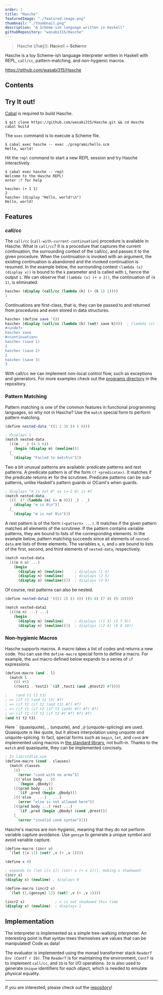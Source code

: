 ```yaml
---
order: 1
title: "Hasche"
featuredImage: "./featured-image.png"
thumbnail: "./thumbnail.png"
description: "A Scheme-ish language written in Haskell"
githubRepository: "wasabi315/Hasche"
---
```


> Hasche (/hæʃ/): **Ha**skell + **Sche**me

Hasche is a toy Scheme-ish language interpreter written in Haskell with REPL, `call/cc`, pattern-matching, and non-hygienic macros.

<https://github.com/wasabi315/Hasche>

## Contents

## Try It out!

[Cabal](https://www.haskell.org/cabal/) is required to build Hasche.

```ansi
$ git clone https://github.com/wasabi315/Hasche.git && cd Hasche
cabal build
```

The `exec` command is to execute a Scheme file.

```ansi
$ cabal exec hasche -- exec ./programs/hello.scm
Hello, world!
```

Hit the `repl` command to start a new REPL session and try Hasche interactively.

```ansi
$ cabal exec hasche -- repl
Welcome to the Hasche REPL!
enter :? for help

hasche> (+ 1 1)
2
hasche> (display "Hello, world!\n")
Hello, world!
```

## Features

### call/cc

The `call/cc` (`call-with-current-continuation`) procedure is available in Hasche.
What is `call/cc`? It is a procedure that captures the current continuation, the surrounding context of the call/cc, and passes it to the given procedure.
When the continuation is invoked with an argument, the existing continuation is abandoned and the invoked continuation is resumed.
In the example below, the surrounding context `(lambda (x) (display x))` is bound to the `k` parameter and is called with `1`, hence the output `1`. We can observe that `(lambda (x) (+ x 2))`, the continuation of `(k 1)`, is eliminated.

```scheme
hasche> (display (call/cc (lambda (k) (+ (k 1) 2))))
1
```

Continuations are first-class, that is, they can be passed to and returned from procedures and even stored in data structures.

```scheme
hasche> (define save '())
hasche> (display (call/cc (lambda (k) (set! save k))))  ; (lambda (x) (display x)) is bound to save
#<undef>
hasche> save
#<continuation>
hasche> (save 1)
1
hasche> (save 2)
2
hasche> (save 3)
3
```

With call/cc we can implement non-local control flow, such as exceptions and generators.
For more examples check out the [programs directory](https://github.com/wasabi315/Hasche/tree/main/programs) in the repository.

### Pattern Matching

Pattern matching is one of the common features in functional programming languages, so why not in Hasche?
Use the `match` special form to perform pattern matching.

```scheme
(define nested-data '((1 2 3) (4 5 6)))

; displays 1
(match nested-data
  [((m . _) (4 5 6))
    (begin (display m) (newline))]
  [_
    (display "Failed to match\n")])
```

Two a bit unusual patterns are available: predicate patterns and rest patterns.
A predicate pattern is of the form `(? <predicate>)`. It matches if the predicate returns `#t` for the scrutinee. Predicate patterns can be sub-patterns, unlike Haskell's pattern guards or OCaml's when guards.

```scheme
; displays "m is not 0" as (= 2 0) is #f
(match nested-data
  [((_ (? (lambda (m) (= m 0))) _) . _)
    (display "m is 0\n")]
  [_
    (display "m is not 0\n")])
```

A rest pattern is of the form `(<pattern> ...)`. It matches if the given pattern matches all elements of the scrutinee. If the pattern contains variable patterns, they are bound to lists of the corresponding elements. In the example below, pattern matching succeeds since all elements of `nested-data` are lists of three elements. The variables `m`, `n`, and `o` are bound to lists of the first, second, and third elements of `nested-data`, respectively.

```scheme
(match nested-data
  [((m n o) ...)
    (begin
      (display m) (newline)     ; displays (1 4)
      (display n) (newline)     ; displays (2 5)
      (display o) (newline))])  ; displays (3 6)
```

Of course, rest patterns can also be nested.

```scheme
(define nested-data2 '(((1 2) (3 4)) ((5 6) (7 8) (9 10))))

(match nested-data2
  [(((m n) ...) ...)
    (begin
      (display m) (newline)     ; displays ((1 3) (5 7 9))
      (display n) (newline))])  ; displays ((2 4) (6 8 10))
```

### Non-hygienic Macros

Hasche supports macros. A macro takes a list of codes and returns a new code.
You can use the `define-macro` special form to define a macro.
For example, the `and` macro defined below expands to a series of `if` expressions.

```scheme
(define-macro (and . l)
  (match l
    (() #t)
    ((test1 . test2) `(if ,test1 (and ,@test2) #f))))

;    (and t1 t2 t3)
; => (if t1 (and t2 t3) #f)
; => (if t1 (if t2 (and t3) #f) #f)
; => (if t1 (if t2 (if t3 (and) #f) #f) #f)
; => (if t1 (if t2 (if t3 #t #f) #f) #f)
(and t1 t2 t3)
```

Here `` ` `` (quasiquote), `,` (unquote), and `,@` (unquote-splicing) are used. Quasiquote is like quote, but it allows interpolation using unquote and unquote-splicing.
In fact, special forms such as `begin`, `let`, and `cond` are implemented using macros in [the standard library](https://github.com/wasabi315/Hasche/blob/5f391d708abe2c6209157637695951dd01283089/lib/stdlib.scm#L86), not built-in.
Thanks to the `match` and quasiquote, they can be implemented concisely.

```scheme
; In lib/stdlib.scm
(define-macro (cond . clauses)
  (match clauses
    [()
      (error "cond with no arms")]
    [(('else body ...))
      `(begin ,@body)]
    [((pred body ...))
      `(if ,pred (begin ,@body))]
    [(('else _ ...) _ ...)
      (error "else is not allowed here")]
    [((pred body ...) rest ...)
      `(if ,pred (begin ,@body) (cond ,@rest))]
    [_
      (error "invalid cond syntax")]))
```

Hasche's macros are non-hygienic, meaning that they do not perform variable capture avoidance.
Use `gensym` to generate a unique symbol and avoid variable capture.

```scheme
(define-macro (incr v)
  `(let ([x 1]) (set! ,v (+ ,v 1))))

(define x 0)

; expands to (let ([x 1]) (set! x (+ x 1))), making x shadowed!
(incr x)
(display x) (newline) ; displays 0

(define-macro (incr2 v)
  `(let ([,(gensym) 1]) (set! ,v (+ ,v 1))))

(incr2 x)              ; x is not shadowed this time
(display x) (newline)  ; displays 1
```

## Implementation

The interpreter is implemented as a simple tree-walking interpreter.
An interesting point is that syntax trees themselves are values that can be manipulated! Code as data!

The evaluator is implemented using the monad transformer stack `ReaderT Env (ContT r IO)`.
The `ReaderT` is for maintaining the environment, `ContT` is to implement `call/cc`, and `IO` is for I/O operations. `IO` is also used to generate `Unique` identifiers for each object, which is needed to emulate physical equality.

---

If you are interested, please check out the [repository](https://github.com/wasabi315/Hasche)!
